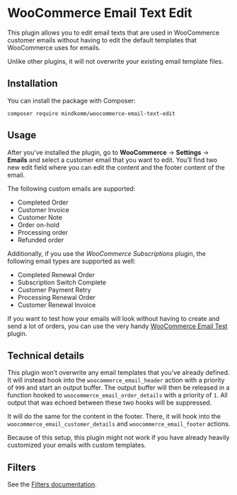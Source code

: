 # WooCommerce Email Text Edit

This plugin allows you to edit email texts that are used in WooCommerce customer emails without having to edit the default templates that WooCommerce uses for emails.

Unlike other plugins, it will not overwrite your existing email template files.

## Installation

You can install the package with Composer:

```
composer require mindkomm/woocommerce-email-text-edit
```

## Usage

After you’ve installed the plugin, go to **WooCommerce** &rarr; **Settings** &rarr; **Emails** and select a customer email that you want to edit. You’ll find two new edit field where you can edit the content and the footer content of the email.

The following custom emails are supported:

- Completed Order
- Customer Invoice
- Customer Note
- Order on-hold
- Processing order
- Refunded order

Additionally, if you use the 
*WooCommerce Subscriptions* plugin, the following email types are supported as well:

- Completed Renewal Order
- Subscription Switch Complete
- Customer Payment Retry
- Processing Renewal Order
- Customer Renewal Invoice

If you want to test how your emails will look without having to create and send a lot of orders, you can use the very handy [WooCommerce Email Test](https://wordpress.org/plugins/woocommerce-email-test/) plugin.


## Technical details

This plugin won’t overwrite any email templates that you’ve already defined. It will instead hook into the `woocommerce_email_header` action with a priority of `999` and start an output buffer. The output buffer will then be released in a function hooked to `woocommerce_email_order_details` with a priority of `1`. All output that was echoed between these two hooks will be suppressed.

It will do the same for the content in the footer. There, it will hook into the `woocommerce_email_customer_details` and `woocommerce_email_footer` actions.

Because of this setup, this plugin might not work if you have already heavily customized your emails with custom templates.

## Filters

See the [Filters documentation](https://github.com/mindkomm/woocommerce-email-text-edit/blob/master/docs/filters.md).

